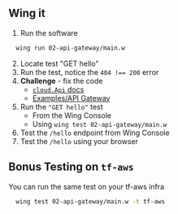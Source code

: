 ## Wing it

1. Run the software
```sh
  wing run 02-api-gateway/main.w
```
2. Locate test "GET hello"
3. Run the test, notice the  `404 !== 200` error 
4. **Challenge** - fix the code
   - [`cloud.Api` docs](https://www.winglang.io/docs/standard-library/cloud/api)
   - [Examples/API Gateway](https://www.winglang.io/docs/examples/api-gateway)
5. Run the `"GET hello"` test
   - From the Wing Console 
   - Using `wing test 02-api-gateway/main.w`
6. Test the `/hello` endpoint from Wing Console
7. Test the `/hello` using your browser


## Bonus Testing on `tf-aws`

You can run the same test on your tf-aws infra
```sh
  wing test 02-api-gateway/main.w -t tf-aws
```
